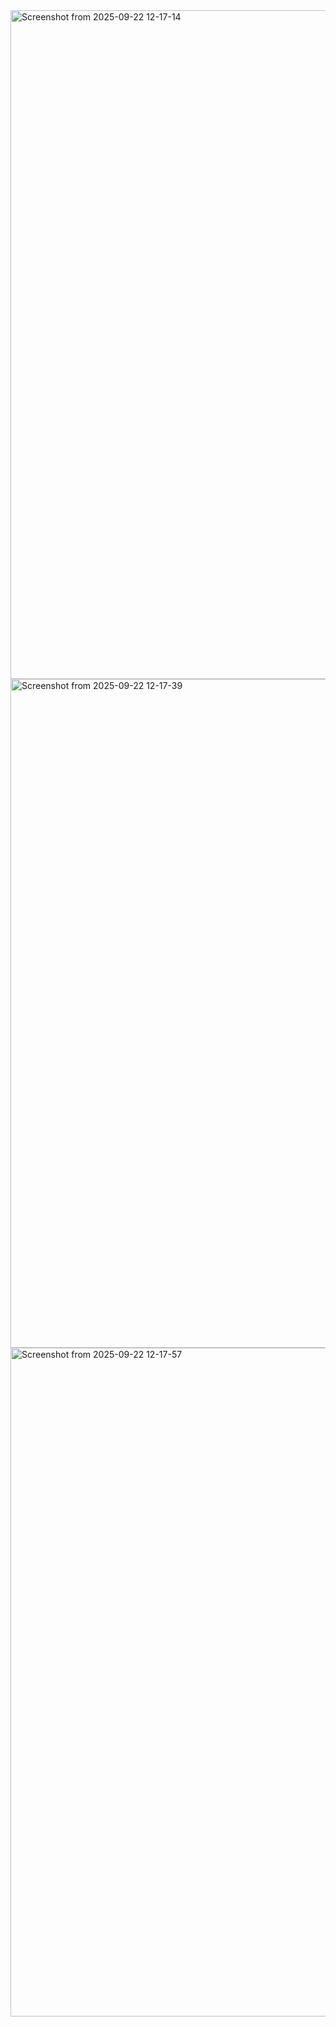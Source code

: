 <img width="1911" height="1070" alt="Screenshot from 2025-09-22 12-17-14" src="https://github.com/user-attachments/assets/45890155-530d-48c8-930d-1376f10fb809" />
<img width="1911" height="1070" alt="Screenshot from 2025-09-22 12-17-39" src="https://github.com/user-attachments/assets/0d9a2677-d8b8-494b-af09-3c5510af697f" />
<img width="1911" height="1070" alt="Screenshot from 2025-09-22 12-17-57" src="https://github.com/user-attachments/assets/912fd4ed-517d-409e-8dfd-069606d752ae" />
